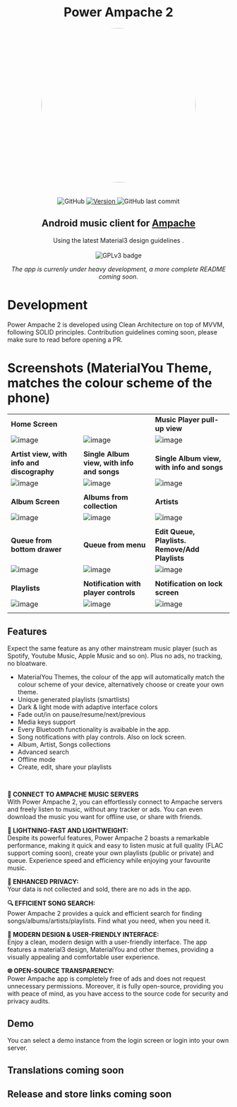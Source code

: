<div align="center">
<h1> Power Ampache 2 </h1>
    <img width="350" height="350" style="display: block; border: 0px solid #f5f5f5; border-radius: 9999px;" src="https://github.com/icefields/Power-Ampache-2/assets/149625124/7614a6a7-898b-4a8c-b891-9a07505529be">
</div>

<br>
<br>

<div align="center">
    <img alt="GitHub" src="https://img.shields.io/github/license/icefields/Power-Ampache-2?color=c3e7ff&style=flat-square">
    <a target="_blank" href="https://github.com/icefields/Power-Ampache-2/releases">
        <img alt="Version" src="https://img.shields.io/github/v/release/icefields/Power-Ampache-2?color=c3e7ff&label=version&style=flat-square">
    </a>
    <img alt="GitHub last commit" src="https://img.shields.io/github/last-commit/icefields/Power-Ampache-2?color=c3e7ff&style=flat-square">

<!--
    <a target="_blank" href="https://t.me/PowerAmpache">
        <img alt="Telegram" src="https://img.shields.io/badge/Telegram-Power-Ampache-c3e7ff?logo=telegram&style=flat-square">
    </a>
    <a target="_blank" href="https://www.figma.com/file/ViBW8GbUgkTMmK6a80h8X1/Read-You?node-id=7028%3A23673">
        <img alt="Figma" src="https://img.shields.io/badge/Figma-Power-Ampache-c3e7ff?logo=figma&style=flat-square">
    </a>
	-->
</div>


<div align="center">
<h2> 
	Android music client for <a target="_blank" href="https://ampache.org/"> Ampache </a>
</h2>
Using the latest Material3 design guidelines .
<br>
<br>
 <img alt="GPLv3 badge" src="https://www.gnu.org/graphics/gplv3-88x31.png">

*The app is currenly under heavy development, a more complete README coming soon.* 

</div>

[//]: #![image](https://github.com/icefields/Power-Ampache-2/assets/149625124/7614a6a7-898b-4a8c-b891-9a07505529be)


# Development
Power Ampache 2 is developed using Clean Architecture on top of MVVM, following SOLID principles. 
Contribution guidelines coming soon, please make sure to read before opening a PR.

# Screenshots (MaterialYou Theme, matches the colour scheme of the phone)
| |  | |
| ----------- | ----------- | ----------- |
| **Home Screen** |  | **Music Player pull-up view** |
| ![image](https://github.com/icefields/Power-Ampache-2/assets/149625124/1eaad85f-b2ce-4b56-abfc-6a6aa295fc38) | ![image](https://github.com/icefields/Power-Ampache-2/assets/149625124/125a3a0d-7b63-4e66-a22b-c3f266b42059) | ![image](https://github.com/icefields/Power-Ampache-2/assets/149625124/794b4c38-47df-45ec-97c7-415c88bf12e3)
| | | |
| **Artist view, with info and discography** | **Single Album view, with info and songs** | **Single Album view, with info and songs** |
| ![image](https://github.com/icefields/Power-Ampache-2/assets/149625124/de081122-23db-4ef7-810f-95fe925dcc29") | ![image](https://github.com/icefields/Power-Ampache-2/assets/149625124/b435281f-8f59-4b6a-927f-9e4a43999123) | ![image](https://github.com/icefields/Power-Ampache-2/assets/149625124/bdd61944-930f-4509-943f-d60928f1d8b5) |
| | | |
| **Album Screen** | **Albums from collection** | **Artists** |
| ![image](https://github.com/icefields/Power-Ampache-2/assets/149625124/0a868e71-2f32-4d00-8cf4-6930492ceb74) | ![image](https://github.com/icefields/Power-Ampache-2/assets/149625124/59171ce6-b307-44c0-9e53-df8528eb66da) | ![image](https://github.com/icefields/Power-Ampache-2/assets/149625124/5daa7e07-8ab7-47cd-a653-30f12ab17733) |
| | | |
| **Queue from bottom drawer** | **Queue from menu** |**Edit Queue, Playlists. Remove/Add Playlists** |
| ![image](https://github.com/icefields/Power-Ampache-2/assets/149625124/39de82b3-e09f-4e42-aa71-484944107103) | ![image](https://github.com/icefields/Power-Ampache-2/assets/149625124/a7a5cdbc-cdb1-428c-bcaa-4758f6efee8a) | ![image](https://github.com/icefields/Power-Ampache-2/assets/149625124/a33fbe04-375e-419a-a9b7-10587dc897eb) |
| | | |
| **Playlists**| **Notification with player controls** | **Notification on lock screen**|
| ![image](https://github.com/icefields/Power-Ampache-2/assets/149625124/0e98469b-f6eb-4e85-82f0-14819d23368d) | ![image](https://github.com/icefields/Power-Ampache-2/assets/149625124/cf66b7f9-634d-4245-b187-6b0f08171829) | ![image](https://github.com/icefields/Power-Ampache-2/assets/149625124/4527632c-e1ec-4147-964c-43317e984e26) |
| | | |

## Features
Expect the same feature as any other mainstream music player (such as Spotify, Youtube Music, Apple Music and so on). Plus no ads, no tracking, no bloatware.
- MaterialYou Themes, the colour of the app will automatically match the colour scheme of your device, alternatively choose or create your own theme.
- Unique generated playlists (smartlists)
- Dark & light mode with adaptive interface colors
- Fade out/in on pause/resume/next/previous
- Media keys support
- Every Bluetooth functionality is avaibable in the app.
- Song notifications with play controls. Also on lock screen.
- Album, Artist, Songs collections
- Advanced search
- Offline mode
- Create, edit, share your playlists
<br>

**📱 CONNECT TO AMPACHE MUSIC SERVERS**  
With Power Ampache 2, you can effortlessly connect to Ampache servers and freely listen to music, without any tracker or ads. You can even download the music you want for offline use, or share with friends.

**🚀 LIGHTNING-FAST AND LIGHTWEIGHT:**  
Despite its powerful features, Power Ampache 2 boasts a remarkable performance, making it quick and easy to listen music at full quality (FLAC support coming soon), create your own playlists (public or private) and queue. Experience speed and efficiency while enjoying your favourite music.

**🔐 ENHANCED PRIVACY:**  
Your data is not collected and sold, there are no ads in the app. 

**🔍 EFFICIENT SONG SEARCH:**  
Power Ampache 2 provides a quick and efficient search for finding songs/albums/artists/playlists. Find what you need, when you need it.

**🌈 MODERN DESIGN & USER-FRIENDLY INTERFACE:**  
Enjoy a clean, modern design with a user-friendly interface. The app features a material3 design, MaterialYou and other themes, providing a visually appealing and comfortable user experience.

**🌐 OPEN-SOURCE TRANSPARENCY:**  
Power Ampache app is completely free of ads and does not request unnecessary permissions. Moreover, it is fully open-source, providing you with peace of mind, as you have access to the source code for security and privacy audits.

## Demo
You can select a demo instance from the login screen or login into your own server.

## Translations coming soon

## Release and store links coming soon


